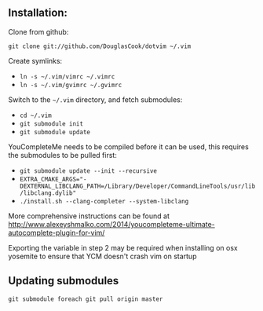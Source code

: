 ## Installation:

Clone from github:

`git clone git://github.com/DouglasCook/dotvim ~/.vim`

Create symlinks:

- `ln -s ~/.vim/vimrc ~/.vimrc`
- `ln -s ~/.vim/gvimrc ~/.gvimrc`

Switch to the `~/.vim` directory, and fetch submodules:

- `cd ~/.vim`
- `git submodule init`
- `git submodule update`

YouCompleteMe needs to be compiled before it can be used, this requires the submodules to be pulled first:

- `git submodule update --init --recursive`
- `EXTRA_CMAKE_ARGS="-DEXTERNAL_LIBCLANG_PATH=/Library/Developer/CommandLineTools/usr/lib/libclang.dylib"`
- `./install.sh --clang-completer --system-libclang`

More comprehensive instructions can be found at http://www.alexeyshmalko.com/2014/youcompleteme-ultimate-autocomplete-plugin-for-vim/

Exporting the variable in step 2 may be required when installing on osx yosemite to ensure that YCM doesn't crash vim on startup

## Updating submodules

`git submodule foreach git pull origin master`
